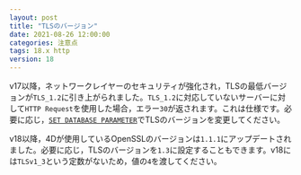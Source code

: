 ```yaml
---
layout: post
title: "TLSのバージョン"
date: 2021-08-26 12:00:00
categories: 注意点
tags: 18.x http
version: 18
---
```


v17以降，ネットワークレイヤーのセキュリティが強化され，TLSの最低バージョンが`TLS_1.2`に引き上がられました。`TLS_1.2`に対応していないサーバーに対して`HTTP Request`を使用した場合，エラー`30`が返されます。これは仕様です。必要に応じ，[`SET DATABASE PARAMETER`](https://doc.4d.com/4Dv19/4D/19/SET-DATABASE-PARAMETER.301-5392530.ja.html)でTLSのバージョンを変更してください。

v18以降，4Dが使用しているOpenSSLのバージョンは`1.1.1`にアップデートされました。必要に応じ，TLSのバージョンを`1.3`に設定することもできます。v18には`TLSv1_3`という定数がないため，値の`4`を渡してください。
